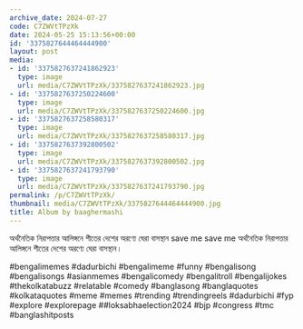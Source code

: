 ```yaml
---
archive_date: 2024-07-27
code: C7ZWVtTPzXk
date: 2024-05-25 15:13:56+00:00
id: '3375827644464444900'
layout: post
media:
- id: '3375827637241862923'
  type: image
  url: media/C7ZWVtTPzXk/3375827637241862923.jpg
- id: '3375827637250224600'
  type: image
  url: media/C7ZWVtTPzXk/3375827637250224600.jpg
- id: '3375827637258580317'
  type: image
  url: media/C7ZWVtTPzXk/3375827637258580317.jpg
- id: '3375827637392800502'
  type: image
  url: media/C7ZWVtTPzXk/3375827637392800502.jpg
- id: '3375827637241793790'
  type: image
  url: media/C7ZWVtTPzXk/3375827637241793790.jpg
permalink: /p/C7ZWVtTPzXk/
thumbnail: media/C7ZWVtTPzXk/3375827644464444900.jpg
title: Album by baaghermashi
---
```


অর্থনৈতিক নিরাপত্তার আলিঙ্গনে শীতের দেশের অরণ্যে ঘেরা বাসস্থান save me save me অর্থনৈতিক নিরাপত্তার আলিঙ্গনে শীতের দেশের অরণ্যে ঘেরা বাসস্থান।  
  
#bengalimemes #dadurbichi #bengalimeme #funny #bengalisong #bengalisongs #asianmemes #bengalicomedy #bengalitroll #bengalijokes #thekolkatabuzz #relatable #comedy #banglasong #banglaquotes #kolkataquotes #meme #memes #trending #trendingreels #dadurbichi #fyp #explore #explorepage ##loksabhaelection2024 #bjp #congress #tmc #banglashitposts